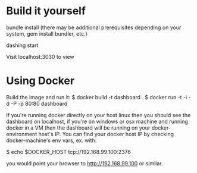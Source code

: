 # Build it yourself

bundle install (there may be additional prerequisites depending on your system,  gem install bundler, etc.)

dashing start

Visit localhost:3030 to view

# Using Docker

Build the image and run it:
$ docker build -t dashboard .
$ docker run -t -i -d -P -p 80:80 dashboard

If you're running docker directly on your host linux then you should see the dashboard on localhost, if you're on windows or osx machine and running docker in a VM then the dashboard will be running on your docker-environment host's IP. You can find your docker host IP by checking docker-machine's env vars, ex. with:

$ echo $DOCKER_HOST
tcp://192.168.99.100:2376

you would point your browser to http://192.168.99.100 or similar.
